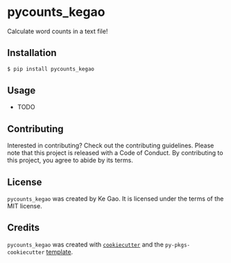 # pycounts_kegao

Calculate word counts in a text file!

## Installation

```bash
$ pip install pycounts_kegao
```

## Usage

- TODO

## Contributing

Interested in contributing? Check out the contributing guidelines. Please note that this project is released with a Code of Conduct. By contributing to this project, you agree to abide by its terms.

## License

`pycounts_kegao` was created by Ke Gao. It is licensed under the terms of the MIT license.

## Credits

`pycounts_kegao` was created with [`cookiecutter`](https://cookiecutter.readthedocs.io/en/latest/) and the `py-pkgs-cookiecutter` [template](https://github.com/py-pkgs/py-pkgs-cookiecutter).
